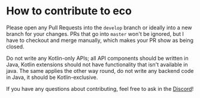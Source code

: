 # How to contribute to eco

Please open any Pull Requests into the `develop` branch or ideally into a new branch for your changes. PRs that go into `master` won't be ignored, but I have to checkout and merge manually, which makes your PR show as being closed.

Do not write any Kotlin-only APIs; all API components should be written in Java, Kotlin extensions should not have functionality that isn't available in java. The same applies the other way round, do not write any backend code in Java, it should be Kotlin-exclusive.

If you have any questions about contributing, feel free to ask in the [Discord](https://discord.gg/ZcwpSsE)!